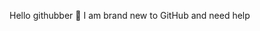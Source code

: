 Hello githubber 👋
I am brand new to GitHub and need help
<!--I am a motivational speaker sharing with others around the world


